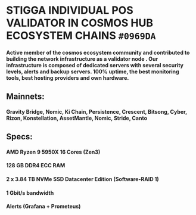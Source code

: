 # STIGGA INDIVIDUAL POS VALIDATOR IN COSMOS HUB ECOSYSTEM CHAINS `#0969DA` 

#### Active member of the cosmos ecosystem community and contributed to building the network infrastructure as a validator node . Our infrastructure is composed of dedicated servers with several security levels, alerts and backup servers. 100% uptime, the best monitoring tools, best hosting providers and own hardware.

## Mainnets: 

#### Gravity Bridge, Nomic, Ki Chain, Persistence, Crescent, Bitsong, Cyber, Rizon, Konstellation, AssetMantle, Nomic, Stride, Canto


## Specs:

#### AMD Ryzen 9 5950X 16 Cores (Zen3)

#### 128 GB DDR4 ECC RAM 

#### 2 x 3.84 TB NVMe SSD Datacenter Edition (Software-RAID 1) 

#### 1 Gbit/s bandwidth 

#### Alerts (Grafana + Prometeus)

